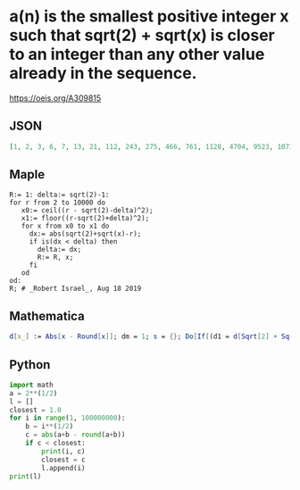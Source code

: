 # a\(n\) is the smallest positive integer x such that sqrt\(2\) \+ sqrt\(x\) is closer to an integer than any other value already in the sequence\.
https://oeis.org/A309815
## JSON
```JSON
[1, 2, 3, 6, 7, 13, 21, 112, 243, 275, 466, 761, 1128, 4704, 9523, 10730, 17579, 28085, 41041, 165312, 331299, 372815, 607754, 967441, 1410360, 5648160, 11300259, 12713402, 20707831, 32942845, 48005301, 192060400, 384143763, 432165299, 703818922, 1119543881, 1631318640]
```
## Maple
```Maple
R:= 1: delta:= sqrt(2)-1:
for r from 2 to 10000 do
   x0:= ceil((r - sqrt(2)-delta)^2);
   x1:= floor((r-sqrt(2)+delta)^2);
   for x from x0 to x1 do
     dx:= abs(sqrt(2)+sqrt(x)-r);
     if is(dx < delta) then
       delta:= dx;
       R:= R, x;
     fi
   od
od:
R; # _Robert Israel_, Aug 18 2019
```
## Mathematica
```Mathematica
d[x_] := Abs[x - Round[x]]; dm = 1; s = {}; Do[If[(d1 = d[Sqrt[2] + Sqrt[n]]) < dm, dm = d1; AppendTo[s, n]], {n, 1, 10^5}]; s (* _Amiram Eldar_, Aug 18 2019 *)
```
## Python
```Python
import math
a = 2**(1/2)
l = []
closest = 1.0
for i in range(1, 100000000):
    b = i**(1/2)
    c = abs(a+b - round(a+b))
    if c < closest:
        print(i, c)
        closest = c
        l.append(i)
print(l)
```
